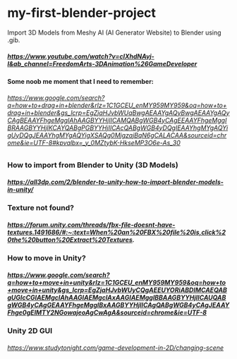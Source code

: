 # my-first-blender-project

Import 3D Models from Meshy AI (AI Generator Website) to Blender using .gib.

##### https://www.youtube.com/watch?v=cIXhdNAvj-I&ab_channel=FreedomArts-3DAnimation%26GameDeveloper

#### Some noob me moment that I need to remember: 
###### https://www.google.com/search?q=how+to+drag+in+blender&rlz=1C1GCEU_enMY959MY959&oq=how+to+drag+in+blender&gs_lcrp=EgZjaHJvbWUqBwgAEAAYgAQyBwgAEAAYgAQyCAgBEAAYFhgeMggIAhAAGBYYHjIICAMQABgWGB4yCAgEEAAYFhgeMggIBRAAGBYYHjIKCAYQABgPGBYYHjIICAcQABgWGB4yDQgIEAAYhgMYgAQYigUyDQgJEAAYhgMYgAQYigXSAQg0MjgzajBqN6gCALACAA&sourceid=chrome&ie=UTF-8#kpvalbx=_y_0MZtybK-HkseMP3O6e-As_30


### How to import from Blender to Unity (3D Models)
##### https://all3dp.com/2/blender-to-unity-how-to-import-blender-models-in-unity/

### Texture not found?
##### https://forum.unity.com/threads/fbx-file-doesnt-have-textures.1491686/#:~:text=When%20an%20FBX%20file%20is,click%20the%20button%20Extract%20Textures.


### How to move in Unity?
##### https://www.google.com/search?q=how+to+move+in+unity&rlz=1C1GCEU_enMY959MY959&oq=how+to+move+in+unity&gs_lcrp=EgZjaHJvbWUyCQgAEEUYORiABDIMCAEQABgUGIcCGIAEMgcIAhAAGIAEMgcIAxAAGIAEMggIBBAAGBYYHjIICAUQABgWGB4yCAgGEAAYFhgeMggIBxAAGBYYHjIICAgQABgWGB4yCAgJEAAYFhge0gEIMTY2NGowajeoAgCwAgA&sourceid=chrome&ie=UTF-8


### Unity 2D GUI
###### https://www.studytonight.com/game-development-in-2D/changing-scene